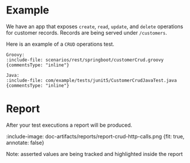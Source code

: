 # Example

We have an app that exposes `create`, `read`, `update`, and `delete` operations for customer records. Records are being served 
under `/customers`.

Here is an example of a `CRUD` operations test.

```tabs
Groovy:
:include-file: scenarios/rest/springboot/customerCrud.groovy {commentsType: "inline"}

Java:
:include-file: com/example/tests/junit5/CustomerCrudJavaTest.java {commentsType: "inline"}
```

# Report

After your test executions a report will be produced.

:include-image: doc-artifacts/reports/report-crud-http-calls.png {fit: true, annotate: false}

Note: asserted values are being tracked and highlighted inside the report 
